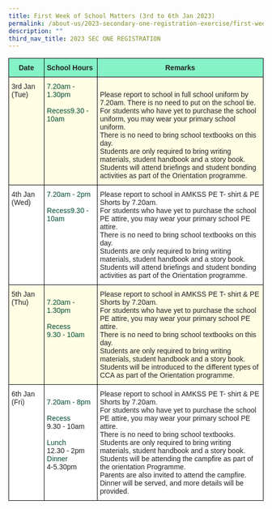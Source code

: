 ```yaml
---
title: First Week of School Matters (3rd to 6th Jan 2023)
permalink: /about-us/2023-secondary-one-registration-exercise/first-week-of-school-matters-3rd-6th-jan-2023/
description: ""
third_nav_title: 2023 SEC ONE REGISTRATION
---
```

<style type="text/css">
.tg  {border-collapse:collapse;border-spacing:0;}
.tg td{border-color:black;border-style:solid;border-width:1px;font-family:Arial, sans-serif;font-size:14px;
  overflow:hidden;padding:10px 5px;word-break:normal;}
.tg th{border-color:black;border-style:solid;border-width:1px;font-family:Arial, sans-serif;font-size:14px;
  font-weight:normal;overflow:hidden;padding:10px 5px;word-break:normal;}
.tg .tg-ityc{background-color:#85F2C7;color:#222;font-weight:bold;text-align:left;vertical-align:middle}
.tg .tg-1zci{background-color:#85F2C7;color:#222;font-weight:bold;text-align:center;vertical-align:middle}
.tg .tg-nlyn{background-color:#FFF;color:#004D2E;text-align:left;vertical-align:top}
.tg .tg-thds{background-color:#FFFDE4;color:#004D2E;text-align:left;vertical-align:top}
.tg .tg-do9x{background-color:#FFFDE4;color:#222;text-align:left;vertical-align:top}
.tg .tg-vuaj{background-color:#FFFDE4;color:#222;text-align:left;vertical-align:middle}
.tg .tg-tsok{background-color:#FFF;color:#222;text-align:left;vertical-align:top}
</style>
<table class="tg">
<thead>
  <tr>
    <th class="tg-1zci"><span style="font-weight:bold;color:#222;background-color:#85F2C7">Date</span></th>
    <th class="tg-ityc"><span style="font-weight:bold;color:#222;background-color:#85F2C7">School Hours</span></th>
    <th class="tg-1zci" colspan="3"><span style="font-weight:bold;color:#222;background-color:#85F2C7">Remarks</span></th>
  </tr>
</thead>
<tbody>
  <tr>
    <td class="tg-do9x">3rd Jan (Tue)<span style="color:#222;background-color:#FFFDE4"> </span></td>
    <td class="tg-thds"><span style="font-weight:400;color:#004D2E">7.20am - 1.30pm</span><br><br>Recess9.30 - 10am </td>
    <td class="tg-vuaj" colspan="3"><span style="color:#222;background-color:#FFFDE4">     </span><br>Please report to school in full school uniform by 7.20am. There is no need to put on the school tie.<br>For students who have yet to purchase the school uniform, you may wear your primary school uniform.<br>There is no need to bring school textbooks on this day.<br>Students are only required to bring writing materials, student handbook and a story book.<br>Students will attend briefings and student bonding activities as part of the Orientation programme.</td>
  </tr>
  <tr>
    <td class="tg-tsok">4th Jan (Wed)<span style="color:#222;background-color:#FFF"> </span></td>
    <td class="tg-nlyn"><span style="font-weight:400;color:#004D2E">7.20am - 2pm</span><br><br>Recess9.30 - 10am  </td>
    <td class="tg-tsok" colspan="3">Please report to school in AMKSS PE T- shirt &amp; PE Shorts by 7.20am.<br>For students who have yet to purchase the school PE attire, you may wear your primary school PE attire.<br>There is no need to bring school textbooks on this day.<br>Students are only required to bring writing materials, student handbook and a story book.<br>Students will attend briefings and student bonding activities as part of the Orientation programme.    </td>
  </tr>
  <tr>
    <td class="tg-do9x">5th Jan (Thu)<span style="color:#222;background-color:#FFFDE4"> </span></td>
    <td class="tg-thds"><br><span style="font-weight:400;color:#004D2E">7.20am - 1.30pm</span><br><br>  Recess<br>9.30 - 10am </td>
    <td class="tg-do9x" colspan="3">Please report to school in AMKSS PE T- shirt &amp; PE Shorts by 7.20am.<br>For students who have yet to purchase the school PE attire, you may wear your primary school PE attire.<br>There is no need to bring school textbooks on this day.<br>Students are only required to bring writing materials, student handbook and a story book.<br>Students will be introduced to the different types of CCA as part of the Orientation programme.     </td>
  </tr>
  <tr>
    <td class="tg-tsok">6th Jan (Fri)<span style="color:#222;background-color:#FFF"> </span></td>
    <td class="tg-nlyn"><br><span style="font-weight:400;color:#004D2E">7.20am - 8pm</span><br><br>Recess<br><span style="color:#222">9.30 - 10am</span><br><br>Lunch<br><span style="color:#222">12.30 - 2pm</span><br>Dinner<br><span style="color:#222">4-5.30pm</span></td>
    <td class="tg-tsok" colspan="3">Please report to school in AMKSS PE T- shirt &amp; PE Shorts by 7.20am.<br>For students who have yet to purchase the school PE attire, you may wear your primary school PE attire.<br>There is no need to bring school textbooks. <br>Students are only required to bring writing materials, student handbook and a story book.<br>Students will be attending the campfire as part of the orientation Programme.<br>Parents are also invited to attend the campfire. Dinner will be served, and more details will be provided.      </td>
  </tr>
</tbody>
</table>